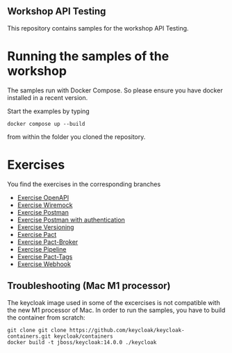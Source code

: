 ## Workshop API Testing

This repository contains samples for the workshop API Testing.

# Running the samples of the workshop

The samples run with Docker Compose.
So please ensure you have docker installed in a recent version.

Start the examples by typing

```
docker compose up --build
```

from within the folder you cloned the repository.

# Exercises

You find the exercises in the corresponding branches

* [Exercise OpenAPI](https://github.com/openknowledge/workshop-api-testing/tree/openapi)
* [Exercise Wiremock](https://github.com/openknowledge/workshop-api-testing/tree/wiremock)
* [Exercise Postman](https://github.com/openknowledge/workshop-api-testingy/tree/postman-test)
* [Exercise Postman with authentication](https://github.com/openknowledge/workshop-api-testingy/tree/authentication-test)
* [Exercise Versioning](https://github.com/openknowledge/workshop-api-testing/tree/versioning)
* [Exercise Pact](https://github.com/openknowledge/workshop-api-testing/tree/pact)
* [Exercise Pact-Broker](https://github.com/openknowledge/workshop-api-testing/tree/pact-broker)
* [Exercise Pipeline](https://github.com/openknowledge/workshop-api-testing/tree/pipeline)
* [Exercise Pact-Tags](https://github.com/openknowledge/workshop-api-testing/tree/pact-tags)
* [Exercise Webhook](https://github.com/openknowledge/workshop-api-testing/tree/webhook)

## Troubleshooting (Mac M1 processor)

The keycloak image used in some of the excercises
is not compatible with the new M1 processor of Mac.
In order to run the samples, you have to build the container from scratch:

```
git clone git clone https://github.com/keycloak/keycloak-containers.git keycloak/containers
docker build -t jboss/keycloak:14.0.0 ./keycloak
```
